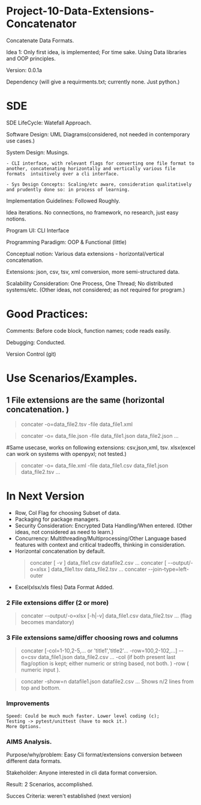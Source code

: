 # Project-10-Data-Extensions-Concatenator
Concatenate Data Formats. 

Idea 1:
Only first idea, is implemented; For time sake. 
Using Data libraries and OOP principles.

Version: 0.0.1a

Dependency (will give a requirments.txt; currently none. Just python.)

# SDE  
SDE LifeCycle: Watefall Approach.

Software Design: UML Diagrams(considered, not needed in contemporary use cases.)

System Design: Musings. 
    
    - CLI interface, with relevant flags for converting one file format to another, concatenating horizontally and vertically various file formats  intuitively over a cli interface.  
    
    - Sys Design Concepts: Scaling/etc aware, consideration qualitatively and prudently done so: in process of learning. 

Implementation Guidelines: Followed Roughly.

Idea iterations. No connections, no framework, no research, just easy notions.

Program UI: CLI Interface

Programming Paradigm: OOP & Functional (little)

Conceptual notion: Various data extensions - horizontal/vertical concatenation.

Extensions: json, csv, tsv, xml conversion, more semi-structured data. 

Scalability Consideration: One Process, One Thread; No distributed systems/etc. (Other ideas, not considered; as not required for program.)

# Good Practices:
Comments: Before code block, function names; code reads easily. 

Debugging: Conducted. 

Version Control (git)

# Use Scenarios/Examples.
## 1 File extensions are the same (horizontal concatenation. )

> concater -o=data_file2.tsv -file data_file1.xml 

> concater -o= data_file.json -file data_file1.json data_file2.json ... 

#Same usecase, works on following extensions: csv,json,xml, tsv. xlsx(excel can work on systems with openpyxl; not tested.)  

> concater -o= data_file.xml -file data_file1.csv data_file1.json data_file2.tsv ...

# In Next Version
- Row, Col Flag for choosing Subset of data. 
- Packaging for package managers. 
- Security Consideration: Encrypted Data Handling/When entered. (Other ideas, not considered as need to learn.)
- Concurrency: Multithreading/Multiprocessing/Other Language based features with context and critical tradeoffs, thinking in consideration. 
- Horizontal concatenation by default.
    > concater [ -v ] data_file1.csv datafile2.csv ...
    > concater [ --output/-o=xlsx ] data_file1.tsv data_file2.tsv ...
    > concater --join-type=left-outer
- Excel(xlsx/xls files) Data Format Added. 

### 2 File extensions differ (2 or more)
> concater  --output/-o=xlsx [-h|-v]  data_file1.csv data_file2.tsv ...
(flag becomes mandatory)

### 3 File extensions same/differ choosing rows and columns
> concater [-col=1-10,2-5,... or 'title1','title2'... -row=100,2-102,...] --o=csv data_file1.json data_file2.csv ...
 -col (if both present last flag/option is kept; either numeric or string based,  not both. )
 -row ( numeric input ).

> concater -show=n datafile1.json datafile2.csv ...
Shows n/2 lines from top and bottom.
 
### Improvements
    Speed: Could be much much faster. Lower level coding (c); 
    Testing -> pytest/unittest (have to mock it.)
    More Options. 
### AIMS Analysis. 
 Purpose/why/problem: Easy Cli format/extensions conversion between different data formats. 
 
 Stakeholder: Anyone interested in cli data format conversion. 
 
 Result: 2 Scenarios, accomplished. 
 
 Succes Criteria: weren't established (next version)
